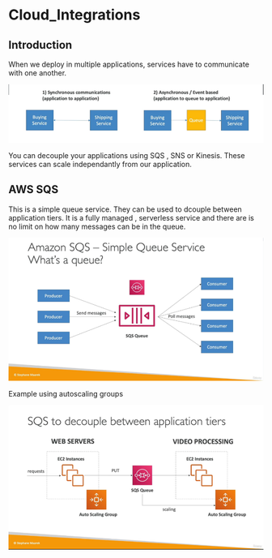# Cloud_Integrations

## Introduction
When we deploy in multiple applications, services have to communicate with one another.

![Alt text](pics/Int.PNG "a title")

You can decouple your applications using SQS , SNS or Kinesis. These services can scale independantly from our application.

## AWS SQS

This is a simple queue service. They can be used to dcouple between application tiers. It is a fully managed , serverless service and there are is no limit on how many messages can be in the queue.

![Alt text](pics/sqs.PNG "a title")

Example using autoscaling groups

![Alt text](pics/decouple.PNG "a title")
